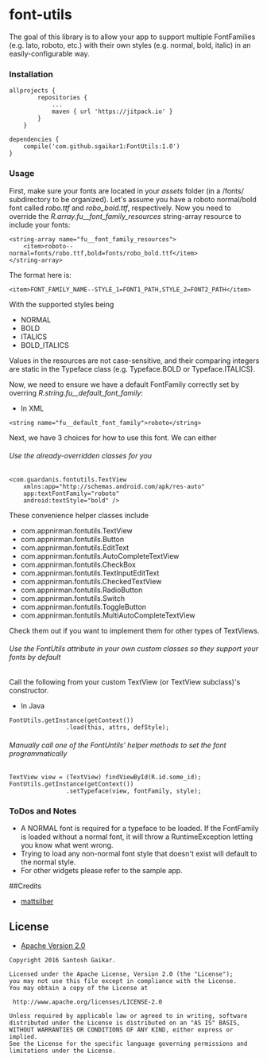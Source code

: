 # font-utils


The goal of this library is to allow your app to support multiple FontFamilies (e.g. lato, roboto, etc.) with their own styles (e.g. normal, bold, italic) in an easily-configurable way.  


### Installation

```
allprojects {
		repositories {
			...
			maven { url 'https://jitpack.io' }
		}
	}

dependencies {
    compile('com.github.sgaikar1:FontUtils:1.0')
}
```

### Usage

First, make sure your fonts are located in your *assets* folder (in a /fonts/ subdirectory to be organized). Let's assume you have a roboto normal/bold font called *robo.ttf* and *robo_bold.ttf*, respectively. Now you need to override the *R.array.fu__font_family_resources* string-array resource to include your fonts:

```
<string-array name="fu__font_family_resources">
    <item>roboto--normal=fonts/robo.ttf,bold=fonts/robo_bold.ttf</item>
</string-array>
```

The format here is:

```
<item>FONT_FAMILY_NAME--STYLE_1=FONT1_PATH,STYLE_2=FONT2_PATH</item>
```

With the supported styles being

* NORMAL
* BOLD
* ITALICS
* BOLD_ITALICS

Values in the resources are not case-sensitive, and their comparing integers are static in the Typeface class (e.g. Typeface.BOLD or Typeface.ITALICS).

Now, we need to ensure we have a default FontFamily correctly set by overring *R.string.fu__default_font_family*:

* In  XML
```
<string name="fu__default_font_family">roboto</string>
```

Next, we have 3 choices for how to use this font. We can either

###### Use the already-overridden classes for you

```
<com.guardanis.fontutils.TextView 
    xmlns:app="http://schemas.android.com/apk/res-auto"
    app:textFontFamily="roboto"
    android:textStyle="bold" />

```

These convenience helper classes include
* com.appnirman.fontutils.TextView
* com.appnirman.fontutils.Button
* com.appnirman.fontutils.EditText
* com.appnirman.fontutils.AutoCompleteTextView
* com.appnirman.fontutils.CheckBox
* com.appnirman.fontutils.TextInputEditText
* com.appnirman.fontutils.CheckedTextView
* com.appnirman.fontutils.RadioButton
* com.appnirman.fontutils.Switch
* com.appnirman.fontutils.ToggleButton
* com.appnirman.fontutils.MultiAutoCompleteTextView


Check them out if you want to implement them for other types of TextViews.

###### Use the FontUtils attribute in your own custom classes so they support your fonts by default

Call the following from your custom TextView (or TextView subclass)'s constructor.

* In Java
```
FontUtils.getInstance(getContext())
                .load(this, attrs, defStyle);

```
###### Manually call one of the FontUntils' helper methods to set the font programmatically

```
TextView view = (TextView) findViewById(R.id.some_id);
FontUtils.getInstance(getContext())
                .setTypeface(view, fontFamily, style);
```

### ToDos and Notes
* A NORMAL font is required for a typeface to be loaded. If the FontFamily is loaded without a normal font, it will throw a RuntimeException letting you know what went wrong.
* Trying to load any non-normal font style that doesn't exist will default to the normal style.
* For other widgets please refer to the sample app.

##Credits

 * [mattsilber](https://github.com/mattsilber/font-utils)
 
 
 ## License

* [Apache Version 2.0](http://www.apache.org/licenses/LICENSE-2.0.html)

```
Copyright 2016 Santosh Gaikar.

Licensed under the Apache License, Version 2.0 (the "License");
you may not use this file except in compliance with the License.
You may obtain a copy of the License at

 http://www.apache.org/licenses/LICENSE-2.0

Unless required by applicable law or agreed to in writing, software
distributed under the License is distributed on an "AS IS" BASIS,
WITHOUT WARRANTIES OR CONDITIONS OF ANY KIND, either express or implied.
See the License for the specific language governing permissions and
limitations under the License.
